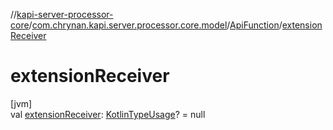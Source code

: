 //[kapi-server-processor-core](../../../index.md)/[com.chrynan.kapi.server.processor.core.model](../index.md)/[ApiFunction](index.md)/[extensionReceiver](extension-receiver.md)

# extensionReceiver

[jvm]\
val [extensionReceiver](extension-receiver.md): [KotlinTypeUsage](../-kotlin-type-usage/index.md)? = null
